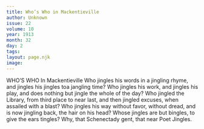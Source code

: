 ```yaml
---
title: Who’s Who in Mackentieville
author: Unknown
issue: 22
volume: 10
year: 1913
month: 32
day: 2
tags:
layout: page.njk
image:
---
```

WHO’S WHO In Mackentieville    Who jingles his words in a jingling rhyme, and jingles his jingles toa jangling time? Who jingles his work, and jingles his play, and does nothing but jingle the whole of the day? Who jingled the Library, from third place to near last, and then jingled excuses, when assailed with a blast? Who jingles his way without favor, without dread, and is now jingling back, the hair on his head? Whose jingles are but bingles, to give the ears tingles? Why, that Schenectady gent, that near Poet Jingles.    


